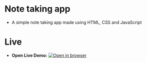# Note taking app
 - A simple note taking app made using HTML, CSS and JavaScript

# Live
 - **Open Live Demo:** [![Open in browser](https://img.shields.io/badge/Open_in_browser-online_at_https_nebeyoumusie_github_io_note-app)](https://nebeyoumusie.github.io/note-app/)
